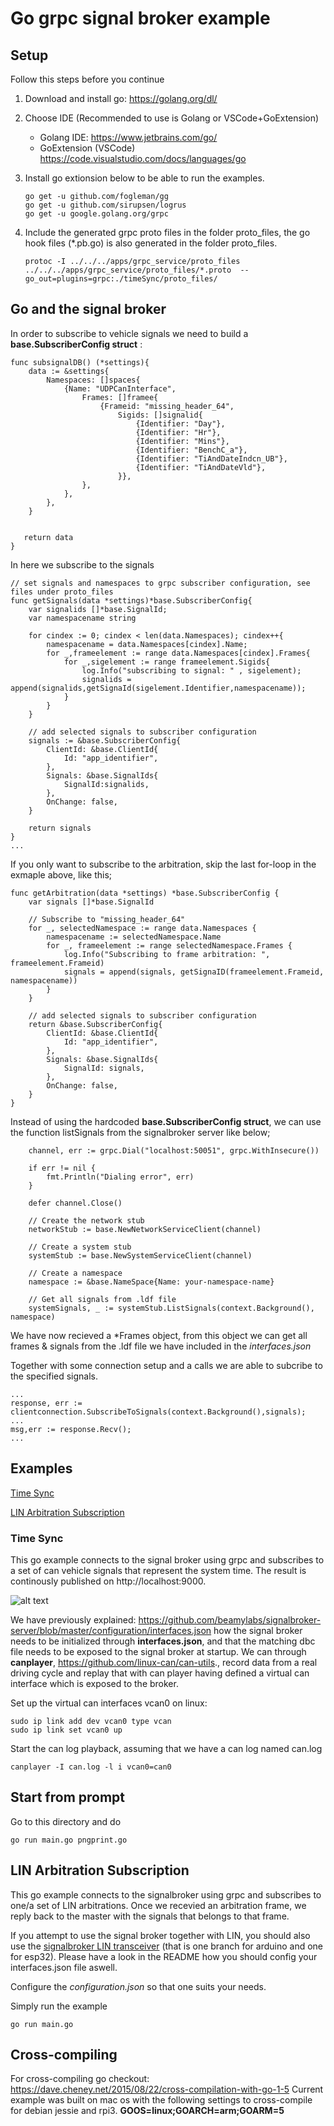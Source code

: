 #  Go grpc signal broker example

## Setup

Follow this steps before you continue

1. Download and install go: https://golang.org/dl/
2. Choose IDE (Recommended to use is Golang or VSCode+GoExtension)
	* Golang IDE: https://www.jetbrains.com/go/
	* GoExtension (VSCode) https://code.visualstudio.com/docs/languages/go
3. Install go extionsion below to be able to run the examples.

	```
	go get -u github.com/fogleman/gg
	go get -u github.com/sirupsen/logrus
	go get -u google.golang.org/grpc
	```
4. Include the generated grpc proto files in the folder proto_files, the go hook files (*.pb.go) is also generated in the folder proto_files.
	```
	protoc -I ../../../apps/grpc_service/proto_files ../../../apps/grpc_service/proto_files/*.proto  --go_out=plugins=grpc:./timeSync/proto_files/
	```

## Go and the signal broker

In order to subscribe to vehicle signals we need to build a **base.SubscriberConfig struct** :
```
func subsignalDB() (*settings){
	data := &settings{
		Namespaces: []spaces{
			{Name: "UDPCanInterface",
				Frames: []framee{
					{Frameid: "missing_header_64",
						Sigids: []signalid{
							{Identifier: "Day"},
							{Identifier: "Hr"},
							{Identifier: "Mins"},
							{Identifier: "BenchC_a"},
							{Identifier: "TiAndDateIndcn_UB"},
							{Identifier: "TiAndDateVld"},
						}},
				},
			},
		},
	}


   return data
}
```
In here we subscribe to the signals
```
// set signals and namespaces to grpc subscriber configuration, see files under proto_files
func getSignals(data *settings)*base.SubscriberConfig{
	var signalids []*base.SignalId;
	var namespacename string

	for cindex := 0; cindex < len(data.Namespaces); cindex++{
		namespacename = data.Namespaces[cindex].Name;
		for _,frameelement := range data.Namespaces[cindex].Frames{
			for _,sigelement := range frameelement.Sigids{
				log.Info("subscribing to signal: " , sigelement);
				signalids = append(signalids,getSignaId(sigelement.Identifier,namespacename));
			}
		}
	}

	// add selected signals to subscriber configuration
	signals := &base.SubscriberConfig{
		ClientId: &base.ClientId{
			Id: "app_identifier",
		},
		Signals: &base.SignalIds{
			SignalId:signalids,
		},
		OnChange: false,
	}

	return signals
}
...
```

If you only want to subscribe to the arbitration, skip the last for-loop in the exmaple above, like this;

```
func getArbitration(data *settings) *base.SubscriberConfig {
	var signals []*base.SignalId

	// Subscribe to "missing_header_64"
	for _, selectedNamespace := range data.Namespaces {
		namespacename := selectedNamespace.Name
		for _, frameelement := range selectedNamespace.Frames {
			log.Info("Subscribing to frame arbitration: ", frameelement.Frameid)
			signals = append(signals, getSignaID(frameelement.Frameid, namespacename))
		}
	}

	// add selected signals to subscriber configuration
	return &base.SubscriberConfig{
		ClientId: &base.ClientId{
			Id: "app_identifier",
		},
		Signals: &base.SignalIds{
			SignalId: signals,
		},
		OnChange: false,
	}
}
```

Instead of using the hardcoded **base.SubscriberConfig struct**, we can use the function listSignals from the signalbroker server like below;

```
	channel, err := grpc.Dial("localhost:50051", grpc.WithInsecure())

	if err != nil {
		fmt.Println("Dialing error", err)
	}

	defer channel.Close()

	// Create the network stub
	networkStub := base.NewNetworkServiceClient(channel)

	// Create a system stub
	systemStub := base.NewSystemServiceClient(channel)

	// Create a namespace
	namespace := &base.NameSpace{Name: your-namespace-name}

	// Get all signals from .ldf file
	systemSignals, _ := systemStub.ListSignals(context.Background(), namespace)

```
We have now recieved a \*Frames object, from this object we can get all frames & signals from the .ldf file we have included in the *interfaces.json*

Together with some connection setup and a calls we are able to subcribe to the specified signals.
```
...
response, err := clientconnection.SubscribeToSignals(context.Background(),signals);
...
msg,err := response.Recv();
...
```

## Examples

[Time Sync](#Time-sync)

[LIN Arbitration Subscription](#LIN-Arbitration-Subscription)

### Time Sync

This go example connects to the signal broker using grpc and subscribes to a set of can vehicle signals that represent the system time. The result is continously published on http://localhost:9000.

![alt text](https://github.com/PeterWinzell/signalbroker-server/blob/go-example/examples/grpc/go/timeSync/printer/screen.png)

We have previously explained: https://github.com/beamylabs/signalbroker-server/blob/master/configuration/interfaces.json how the signal broker needs to be initialized through **interfaces.json**, and that the matching dbc file needs to be exposed to the signal broker at startup. We can through **canplayer**, https://github.com/linux-can/can-utils., record data from a real driving cycle and replay that with can player having defined a virtual can interface which is exposed to the broker.

Set up the virtual can interfaces vcan0 on linux:
```
sudo ip link add dev vcan0 type vcan
sudo ip link set vcan0 up
```    

Start the can log playback, assuming that we have a can log named can.log
```
canplayer -I can.log -l i vcan0=can0
```

## Start from prompt


Go to this directory and do
```
go run main.go pngprint.go
```

## LIN Arbitration Subscription

This go example connects to the signalbroker using grpc and subscribes to one/a set of LIN arbitrations.
Once we recevied an arbitration frame, we reply back to the master with the signals that belongs to that frame.

If you attempt to use the signal broker together with LIN, you should also use the [signalbroker LIN transceiver](https://github.com/AleksandarFilipov/signalbroker-lin-transceiver) (that is one branch for arduino and one for esp32). Please have a look in the README how you should config your interfaces.json file aswell. 

Configure the *configuration.json* so that one suits your needs.

Simply run the example 
```
go run main.go
```

## Cross-compiling

For cross-compiling go checkout: https://dave.cheney.net/2015/08/22/cross-compilation-with-go-1-5
Current example was built on mac os with the following settings to cross-compile for debian jessie and rpi3.
**GOOS=linux;GOARCH=arm;GOARM=5**
